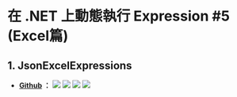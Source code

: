 # 在 .NET 上動態執行 Expression #5 (Excel篇)





## 1. JsonExcelExpressions

* **[Github](https://github.com/pkokki/DocumentCreator) ：** ![](https://img.shields.io/github/watchers/pkokki/DocumentCreator) ![](https://img.shields.io/github/stars/pkokki/DocumentCreator) ![](https://img.shields.io/github/forks/pkokki/DocumentCreator) ![](https://img.shields.io/github/license/pkokki/DocumentCreator)